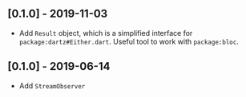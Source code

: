 ## [0.1.0] - 2019-11-03

* Add `Result` object, which is a simplified interface for 
`package:dartz#Either.dart`. Useful tool to work with `package:bloc`.

## [0.1.0] - 2019-06-14

* Add `StreamObserver`
